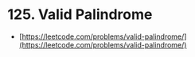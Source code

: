 # 125. Valid Palindrome

- [https://leetcode.com/problems/valid-palindrome/](https://leetcode.com/problems/valid-palindrome/)

